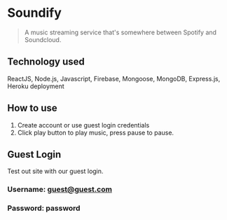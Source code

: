 # Soundify
> A music streaming service that's somewhere between Spotify and Soundcloud.

## Technology used
ReactJS, Node.js, Javascript, Firebase, Mongoose, MongoDB, Express.js, Heroku deployment

## How to use
1. Create account or use guest login credentials
2. Click play button to play music, press pause to pause.

## Guest Login
Test out site with our guest login.
### Username: guest@guest.com
### Password: password
